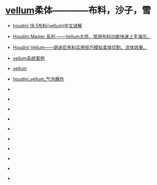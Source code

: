 # [vellum](https://www.sidefx.com/docs/houdini/vellum/index.html)柔体————布料，沙子，雪

* [houdini 18.5布料(vellum)中文讲解](https://www.bilibili.com/video/BV1Lb4y1y7Mv)

* [Houdini Master 系列 ——Vellum大师，常用布料功能快速上手演示。](https://www.bilibili.com/video/BV19b4y1R7kX)

* [Houdini Vellum——胡迪尼布料实用技巧模拟柔体切割，流体效果。](https://www.bilibili.com/video/BV1nK4y1D7qD)

* [vellum系统案例](https://www.bilibili.com/video/BV1cz4y1S7Qv)

* [vellum](https://www.bilibili.com/video/BV1tb411P7FB)

* [houdini_vellum_气泡爆炸](https://www.bilibili.com/video/BV1d5411s7Gu)

* []()

* []()

* []()

* []()

* []()

* []()

* []()

* []()

* []()

* []()
